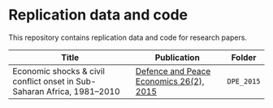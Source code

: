 # Replication data and code
This repository contains replication data and code for research papers. 

Title | Publication | Folder
---|---------|-------------
Economic shocks & civil conflict onset in Sub-Saharan Africa, 1981–2010| [Defence and Peace Economics 26(2), 2015](http://www.tandfonline.com/doi/abs/10.1080/10242694.2014.887489?journalCode=gdpe20#.VGNjQI_b_VU) | `DPE_2015`
